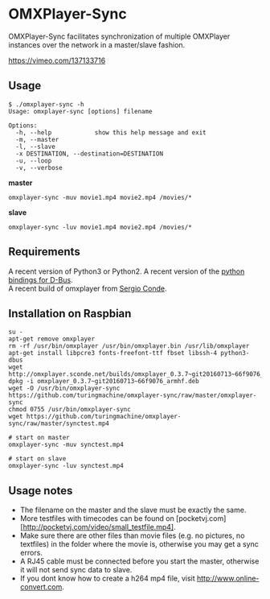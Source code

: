 OMXPlayer-Sync
==============

OMXPlayer-Sync facilitates synchronization of multiple OMXPlayer
instances over the network in a master/slave fashion.

https://vimeo.com/137133716


Usage
-----

```
$ ./omxplayer-sync -h
Usage: omxplayer-sync [options] filename

Options:
  -h, --help            show this help message and exit
  -m, --master          
  -l, --slave           
  -x DESTINATION, --destination=DESTINATION
  -u, --loop            
  -v, --verbose
```

**master**

```
omxplayer-sync -muv movie1.mp4 movie2.mp4 /movies/*
```

**slave**

```
omxplayer-sync -luv movie1.mp4 movie2.mp4 /movies/*
```


Requirements
------------
A recent version of Python3 or Python2.
A recent version of the [python bindings for D-Bus](http://www.freedesktop.org/wiki/Software/DBusBindings).  
A recent build of omxplayer from [Sergio Conde](http://omxplayer.sconde.net).


Installation on Raspbian
------------------------
```
su -
apt-get remove omxplayer
rm -rf /usr/bin/omxplayer /usr/bin/omxplayer.bin /usr/lib/omxplayer
apt-get install libpcre3 fonts-freefont-ttf fbset libssh-4 python3-dbus
wget http://omxplayer.sconde.net/builds/omxplayer_0.3.7~git20160713~66f9076_armhf.deb
dpkg -i omxplayer_0.3.7~git20160713~66f9076_armhf.deb
wget -O /usr/bin/omxplayer-sync https://github.com/turingmachine/omxplayer-sync/raw/master/omxplayer-sync
chmod 0755 /usr/bin/omxplayer-sync
wget https://github.com/turingmachine/omxplayer-sync/raw/master/synctest.mp4

# start on master
omxplayer-sync -muv synctest.mp4

# start on slave
omxplayer-sync -luv synctest.mp4
```

Usage notes
-----------
 * The filename on the master and the slave must be exactly the same.
 * More testfiles with timecodes can be found on [pocketvj.com][http://pocketvj.com/video/small_testfile.mp4].
 * Make sure there are other files than movie files (e.g. no pictures, no textfiles) in the folder where the movie is, otherwise you may get a sync errors.
 * A RJ45 cable must be connected before you start the master, otherwise it will not send sync data to slave.
 * If you dont know how to create a h264 mp4 file, visit http://www.online-convert.com.
